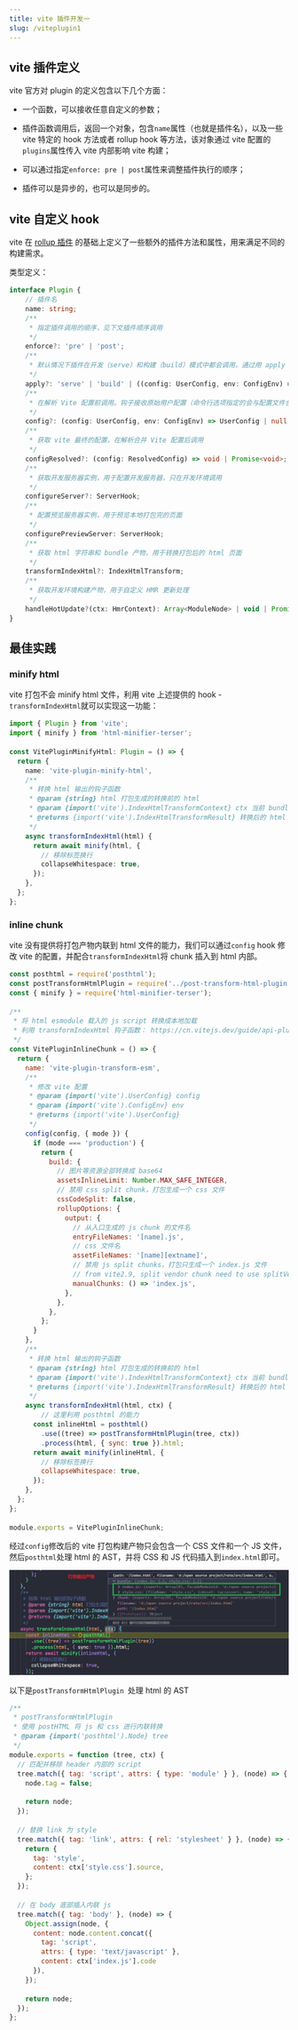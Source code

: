 ```yaml
---
title: vite 插件开发一
slug: /viteplugin1
---
```


## vite 插件定义

vite 官方对 plugin 的定义包含以下几个方面：

- 一个函数，可以接收任意自定义的参数；

- 插件函数调用后，返回一个对象，包含`name`属性（也就是插件名），以及一些 vite 特定的 hook 方法或者 rollup hook 等方法，该对象通过 vite 配置的`plugins`属性传入 vite 内部影响 vite 构建；
- 可以通过指定`enforce: pre | post`属性来调整插件执行的顺序；
- 插件可以是异步的，也可以是同步的。

## vite 自定义 hook

vite 在 [rollup 插件](https://rollupjs.org/guide/en/#plugins-overview) 的基础上定义了一些额外的插件方法和属性，用来满足不同的构建需求。

类型定义：

```typescript
interface Plugin {
  	// 插件名
    name: string;
    /**
     * 指定插件调用的顺序，见下文插件顺序调用
     */
    enforce?: 'pre' | 'post';
    /**
     * 默认情况下插件在开发（serve）和构建（build）模式中都会调用，通过用 apply 属性指定调用的时机
     */
    apply?: 'serve' | 'build' | ((config: UserConfig, env: ConfigEnv) => boolean);
    /**
     * 在解析 Vite 配置前调用。钩子接收原始用户配置（命令行选项指定的会与配置文件合并）和一个描述配置环境的变量，返回一个将被深度合并到现有配置中的部分配置对象
     */
    config?: (config: UserConfig, env: ConfigEnv) => UserConfig | null | void | Promise<UserConfig | null | void>;
    /**
     * 获取 vite 最终的配置，在解析合并 Vite 配置后调用
     */
    configResolved?: (config: ResolvedConfig) => void | Promise<void>;
    /**
     * 获取开发服务器实例，用于配置开发服务器，只在开发环境调用
     */
    configureServer?: ServerHook;
  	/**
     * 配置预览服务器实例，用于预览本地打包完的页面
     */
    configurePreviewServer: ServerHook;
    /**
     * 获取 html 字符串和 bundle 产物，用于转换打包后的 html 页面
     */
    transformIndexHtml?: IndexHtmlTransform;
    /**
     * 获取开发环境构建产物，用于自定义 HMR 更新处理
     */
    handleHotUpdate?(ctx: HmrContext): Array<ModuleNode> | void | Promise<Array<ModuleNode> | void>;
}
```

## 最佳实践

### minify html

vite 打包不会 minify html 文件，利用 vite 上述提供的 hook - `transformIndexHtml`就可以实现这一功能：

```typescript
import { Plugin } from 'vite';
import { minify } from 'html-minifier-terser';

const VitePluginMinifyHtml: Plugin = () => {
  return {
    name: 'vite-plugin-minify-html',
    /**
     * 转换 html 输出的钩子函数
     * @param {string} html 打包生成的转换前的 html
     * @param {import('vite').IndexHtmlTransformContext} ctx 当前 bundle，chunk 等输出信息
     * @returns {import('vite').IndexHtmlTransformResult} 转换后的 html 字符串
     */
    async transformIndexHtml(html) {
      return await minify(html, {
        // 移除标签换行
        collapseWhitespace: true,
      });
    },
  };
};
```

### inline chunk

vite 没有提供将打包产物内联到 html 文件的能力，我们可以通过`config` hook 修改 vite 的配置，并配合`transformIndexHtml`将 chunk 插入到 html 内部。

```js
const posthtml = require('posthtml');
const postTransformHtmlPlugin = require('../post-transform-html-plugin');
const { minify } = require('html-minifier-terser');

/**
 * 将 html esmodule 载入的 js script 转换成本地加载
 * 利用 transformIndexHtml 钩子函数： https://cn.vitejs.dev/guide/api-plugin.html#transformindexhtml
 */
const VitePluginInlineChunk = () => {
  return {
    name: 'vite-plugin-transform-esm',
    /**
     * 修改 vite 配置
     * @param {import('vite').UserConfig} config
     * @param {import('vite').ConfigEnv} env
     * @returns {import('vite').UserConfig}
     */
    config(config, { mode }) {
      if (mode === 'production') {
        return {
          build: {
            // 图片等资源全部转换成 base64
            assetsInlineLimit: Number.MAX_SAFE_INTEGER,
            // 禁用 css split chunk，打包生成一个 css 文件
            cssCodeSplit: false,
            rollupOptions: {
              output: {
                // 从入口生成的 js chunk 的文件名
                entryFileNames: '[name].js',
                // css 文件名
                assetFileNames: '[name][extname]',
                // 禁用 js split chunks，打包只生成一个 index.js 文件
                // from vite2.9, split vendor chunk need to use splitVendorChunkPlugin: https://cn.vitejs.dev/guide/build.html#chunking-strategy
                manualChunks: () => 'index.js',
              },
            },
          },
        };
      }
    },
    /**
     * 转换 html 输出的钩子函数
     * @param {string} html 打包生成的转换前的 html
     * @param {import('vite').IndexHtmlTransformContext} ctx 当前 bundle，chunk 等输出信息
     * @returns {import('vite').IndexHtmlTransformResult} 转换后的 html 字符串
     */
    async transformIndexHtml(html, ctx) {
     	// 这里利用 posthtml 的能力
      const inlineHtml = posthtml()
        .use((tree) => postTransformHtmlPlugin(tree, ctx))
        .process(html, { sync: true }).html;
      return await minify(inlineHtml, {
        // 移除标签换行
        collapseWhitespace: true,
      });
    },
  };
};

module.exports = VitePluginInlineChunk;
```

经过`config`修改后的 vite 打包构建产物只会包含一个 CSS 文件和一个 JS 文件，然后`posthtml`处理 html 的 AST，并将 CSS 和 JS 代码插入到`index.html`即可。

![image-20220711225539848](../../../public/images/image-20220711225539848.png)

以下是`postTransformHtmlPlugin `处理 html 的 AST

```js
/**
 * postTransformHtmlPlugin
 * 使用 postHTML 将 js 和 css 进行内联转换
 * @param {import('posthtml').Node} tree
 */
module.exports = function (tree, ctx) {
  // 匹配并移除 header 内部的 script
  tree.match({ tag: 'script', attrs: { type: 'module' } }, (node) => {
    node.tag = false;

    return node;
  });
  
  // 替换 link 为 style
  tree.match({ tag: 'link', attrs: { rel: 'stylesheet' } }, (node) => {
    return {
      tag: 'style',
      content: ctx['style.css'].source,
    };
  });

  // 在 body 底部插入内联 js
  tree.match({ tag: 'body' }, (node) => {
    Object.assign(node, {
      content: node.content.concat({
        tag: 'script',
        attrs: { type: 'text/javascript' },
        content: ctx['index.js'].code
      }),
    });

    return node;
  });
};
```

